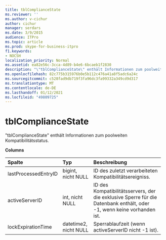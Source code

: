 ```yaml
---
title: tblComplianceState
ms.reviewer: ''
ms.author: v-cichur
author: cichur
manager: serdars
ms.date: 3/9/2015
audience: ITPro
ms.topic: article
ms.prod: skype-for-business-itpro
f1.keywords:
- NOCSH
localization_priority: Normal
ms.assetid: ea82e56c-3cca-4d89-b4e6-6bcaeb1f2830
description: "\"tblComplianceState\" enthält Informationen zum poolweiten Kompatibilitätsstatus."
ms.openlocfilehash: 82c775b315976b0e5b112c476a41a8f5adc6a24c
ms.sourcegitcommit: c528fad9db719f3fa96dc3fa99332a349cd9d317
ms.translationtype: MT
ms.contentlocale: de-DE
ms.lasthandoff: 01/12/2021
ms.locfileid: "49809725"
---
```

# <a name="tblcompliancestate"></a>tblComplianceState
 
"tblComplianceState" enthält Informationen zum poolweiten Kompatibilitätsstatus.
  
**Columns**

|**Spalte**|**Typ**|**Beschreibung**|
|:-----|:-----|:-----|
|lastProcessedEntryID  <br/> |bigint, nicht NULL  <br/> |ID des zuletzt verarbeiteten Kompatibilitätsereigniss.  <br/> |
|activeServerID  <br/> |int, nicht NULL  <br/> |ID des Kompatibilitätsservers, der die exklusive Sperre für die Datenbank enthält, oder -1, wenn keine vorhanden ist.  <br/> |
|lockExpirationTime  <br/> |datetime2, nicht NULL  <br/> |Sperrablaufzeit (wenn activeServerID nicht -1 ist).  <br/> |
   

